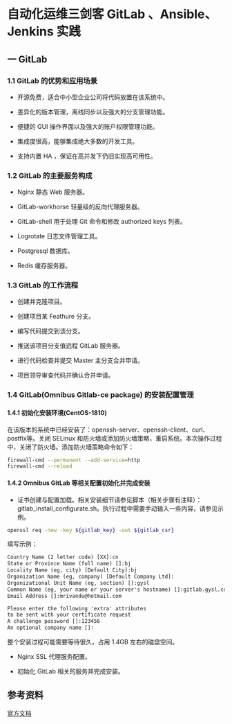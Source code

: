 # 自动化运维三剑客 GitLab 、Ansible、Jenkins 实践

## 一 GitLab

### 1.1 GitLab 的优势和应用场景

- 开源免费，适合中小型企业公司将代码放置在该系统中。

- 差异化的版本管理，离线同步以及强大的分支管理功能。

- 便捷的 GUI 操作界面以及强大的账户权限管理功能。

- 集成度很高，能够集成绝大多数的开发工具。

- 支持内置 HA ，保证在高并发下仍旧实现高可用性。

### 1.2 GitLab 的主要服务构成

- Nginx 静态 Web 服务器。

- GitLab-workhorse 轻量级的反向代理服务器。

- GitLab-shell 用于处理 Git 命令和修改 authorized keys 列表。

- Logrotate 日志文件管理工具。

- Postgresql 数据库。

- Redis 缓存服务器。

### 1.3 GitLab 的工作流程

- 创建并克隆项目。

- 创建项目某 Feathure 分支。

- 编写代码提交到该分支。

- 推送该项目分支值远程 GitLab 服务器。

- 进行代码检查并提交 Master 主分支合并申请。

- 项目领导审查代码并确认合并申请。

### 1.4 GitLab(Omnibus Gitlab-ce package) 的安装配置管理

#### 1.4.1 初始化安装环境(CentOS-1810)

在该版本的系统中已经安装了：openssh-server、openssh-client、curl、postfix等。关闭 SELinux 和防火墙或添加防火墙策略，重启系统。本次操作过程中，关闭了防火墙。添加防火墙策略命令如下：

```bash
firewall-cmd --permanent --add-service=http
firewall-cmd --reload
```

#### 1.4.2 Omnibus GitLab 等相关配置初始化并完成安装

- 证书创建与配置加载。相关安装细节请参见脚本（相关步骤有注释）：gitlab_install_configurate.sh。执行过程中需要手动输入一些内容，请参见示例。

```bash
openssl req -new -key ${gitlab_key} -out ${gitlab_csr}
```

填写示例：

```txt
Country Name (2 letter code) [XX]:cn
State or Province Name (full name) []:bj
Locality Name (eg, city) [Default City]:bj
Organization Name (eg, company) [Default Company Ltd]:
Organizational Unit Name (eg, section) []:gysl
Common Name (eg, your name or your server's hostname) []:gitlab.gysl.com
Email Address []:mrivandu@hotmail.com

Please enter the following 'extra' attributes
to be sent with your certificate request
A challenge password []:123456
An optional company name []:
```

整个安装过程可能需要等待很久，占用 1.4GB 左右的磁盘空间。

- Nginx SSL 代理服务配置。

- 初始化 GitLab 相关的服务并完成安装。


## 参考资料

[官方文档](https://docs.gitlab.com/ce/README.html)